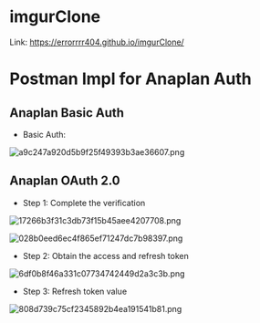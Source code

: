 # imgurClone

Link: https://errorrrr404.github.io/imgurClone/




# Postman Impl for Anaplan Auth
## Anaplan Basic Auth 
- Basic Auth:

![a9c247a920d5b9f25f49393b3ae36607.png](:/e863682e6e8d49a08e4740d8106b3a4f)

## Anaplan OAuth 2.0

- Step 1: Complete the verification

![17266b3f31c3db73f15b45aee4207708.png](:/720a87e47b564217bd953c84472572e3)

![028b0eed6ec4f865ef71247dc7b98397.png](:/eb8b293a2a4041339aef8c2425801d09)

- Step 2: Obtain the access and refresh token

![6df0b8f46a331c07734742449d2a3c3b.png](:/b23ed2f6210b45708afc0b32b7f935af)

- Step 3: Refresh token value

![808d739c75cf2345892b4ea191541b81.png](:/1b17016508254eeaba2c7b5c37b3aff6)
